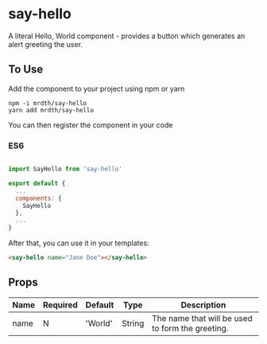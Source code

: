 # say-hello
A literal Hello, World component - provides a button which generates an alert greeting the user.

## To Use
Add the component to your project using npm or yarn
```
npm -i mrdth/say-hello
yarn add mrdth/say-hello
```

You can then register the component in your code

### ES6
```js

import SayHello from 'say-hello'

export default {
  ...
  components: {
    SayHello
  },
  ...
}
```
After that, you can use it in your templates:

```html
<say-hello name="Jane Doe"></say-hello>
```

## Props
<table class="table">
<thead><tr>
  <th>Name</th><th>Required</th><th>Default</th><th>Type</th><th>Description</th>
</tr></thead>
<tbody>
  <tr><td>name</td>
    <td> N </td>
    <td> 'World' </td>
    <td> String </td>
    <td>The name that will be used to form the greeting.</td></tr>
</tbody>
</table>